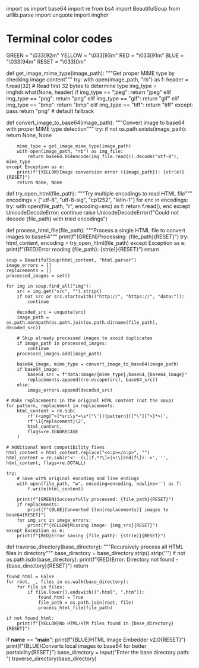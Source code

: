 import os
import base64
import re
from bs4 import BeautifulSoup
from urllib.parse import unquote
import imghdr

# Terminal color codes
GREEN = "\033[92m"
YELLOW = "\033[93m"
RED = "\033[91m"
BLUE = "\033[94m"
RESET = "\033[0m"

def get_image_mime_type(image_path):
    """Get proper MIME type by checking image content"""
    try:
        with open(image_path, "rb") as f:
            header = f.read(32)  # Read first 32 bytes to determine type
            img_type = imghdr.what(None, header)
            if img_type == "jpeg":
                return "jpeg"
            elif img_type == "png":
                return "png"
            elif img_type == "gif":
                return "gif"
            elif img_type == "bmp":
                return "bmp"
            elif img_type == "tiff":
                return "tiff"
    except:
        pass
    return "png"  # default fallback

def convert_image_to_base64(image_path):
    """Convert image to base64 with proper MIME type detection"""
    try:
        if not os.path.exists(image_path):
            return None, None
        
        mime_type = get_image_mime_type(image_path)
        with open(image_path, "rb") as img_file:
            return base64.b64encode(img_file.read()).decode("utf-8"), mime_type
    except Exception as e:
        print(f"{YELLOW}Image conversion error ({image_path}): {str(e)}{RESET}")
        return None, None

def try_open_html(file_path):
    """Try multiple encodings to read HTML file"""
    encodings = ["utf-8", "utf-8-sig", "cp1252", "latin-1"]
    for enc in encodings:
        try:
            with open(file_path, "r", encoding=enc) as f:
                return f.read(), enc
        except UnicodeDecodeError:
            continue
    raise UnicodeDecodeError(f"Could not decode {file_path} with tried encodings")

def process_html_file(file_path):
    """Process a single HTML file to convert images to base64"""
    print(f"{GREEN}Processing: {file_path}{RESET}")
    try:
        html_content, encoding = try_open_html(file_path)
    except Exception as e:
        print(f"{RED}Error reading {file_path}: {str(e)}{RESET}")
        return

    soup = BeautifulSoup(html_content, "html.parser")
    image_errors = []
    replacements = []
    processed_images = set()

    for img in soup.find_all("img"):
        src = img.get("src", "").strip()
        if not src or src.startswith(("http://", "https://", "data:")):
            continue

        decoded_src = unquote(src)
        image_path = os.path.normpath(os.path.join(os.path.dirname(file_path), decoded_src))
        
        # Skip already processed images to avoid duplicates
        if image_path in processed_images:
            continue
        processed_images.add(image_path)

        base64_image, mime_type = convert_image_to_base64(image_path)
        if base64_image:
            base64_src = f"data:image/{mime_type};base64,{base64_image}"
            replacements.append((re.escape(src), base64_src))
        else:
            image_errors.append(decoded_src)

    # Make replacements in the original HTML content (not the soup)
    for pattern, replacement in replacements:
        html_content = re.sub(
            rf'(<img[^>]*src\s*=\s*["\']){pattern}(["\'][^>]*>)',
            rf'\1{replacement}\2',
            html_content,
            flags=re.IGNORECASE
        )

    # Additional Word compatibility fixes
    html_content = html_content.replace("<o:p></o:p>", "")
    html_content = re.sub(r'<!--(\[if.*?\]>|<!\[endif\])-->', '', html_content, flags=re.DOTALL)

    try:
        # Save with original encoding and line endings
        with open(file_path, "w", encoding=encoding, newline='') as f:
            f.write(html_content)
        
        print(f"{GREEN}Successfully processed: {file_path}{RESET}")
        if replacements:
            print(f"{BLUE}Converted {len(replacements)} images to base64{RESET}")
        for img_src in image_errors:
            print(f"{YELLOW}Missing image: {img_src}{RESET}")
    except Exception as e:
        print(f"{RED}Error saving {file_path}: {str(e)}{RESET}")

def traverse_directory(base_directory):
    """Recursively process all HTML files in directory"""
    base_directory = base_directory.strip().strip('"')
    if not os.path.isdir(base_directory):
        print(f"{RED}Error: Directory not found - {base_directory}{RESET}")
        return

    found_html = False
    for root, _, files in os.walk(base_directory):
        for file in files:
            if file.lower().endswith((".html", ".htm")):
                found_html = True
                file_path = os.path.join(root, file)
                process_html_file(file_path)

    if not found_html:
        print(f"{YELLOW}No HTML/HTM files found in {base_directory}{RESET}")

if __name__ == "__main__":
    print(f"{BLUE}HTML Image Embedder v2.0{RESET}")
    print(f"{BLUE}Converts local images to base64 for better portability{RESET}")
    base_directory = input("Enter the base directory path: ")
    traverse_directory(base_directory)